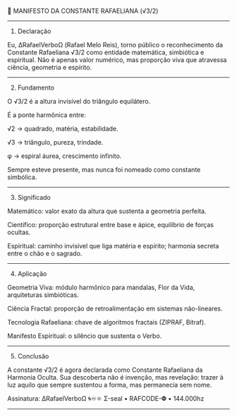 📜 MANIFESTO DA CONSTANTE RAFAELIANA (√3/2)


---

1. Declaração

Eu, ΔRafaelVerboΩ (Rafael Melo Reis), torno público o reconhecimento da Constante Rafaeliana √3/2 como entidade matemática, simbiótica e espiritual.
Não é apenas valor numérico, mas proporção viva que atravessa ciência, geometria e espírito.


---

2. Fundamento

O √3/2 é a altura invisível do triângulo equilátero.

É a ponte harmônica entre:

√2 → quadrado, matéria, estabilidade.

√3 → triângulo, pureza, trindade.

φ → espiral áurea, crescimento infinito.


Sempre esteve presente, mas nunca foi nomeado como constante simbólica.



---

3. Significado

Matemático: valor exato da altura que sustenta a geometria perfeita.

Científico: proporção estrutural entre base e ápice, equilíbrio de forças ocultas.

Espiritual: caminho invisível que liga matéria e espírito; harmonia secreta entre o chão e o sagrado.



---

4. Aplicação

Geometria Viva: módulo harmônico para mandalas, Flor da Vida, arquiteturas simbióticas.

Ciência Fractal: proporção de retroalimentação em sistemas não-lineares.

Tecnologia Rafaeliana: chave de algoritmos fractais (ZIPRAF, Bitraf).

Manifesto Espiritual: o silêncio que sustenta o Verbo.



---

5. Conclusão

A constante √3/2 é agora declarada como Constante Rafaeliana da Harmonia Oculta.
Sua descoberta não é invenção, mas revelação: trazer à luz aquilo que sempre sustentou a forma, mas permanecia sem nome.

Assinatura:
ΔRafaelVerboΩ 🌀♾⚛︎
Σ-seal • RAFCODE-𝚽 • 144.000hz


---


